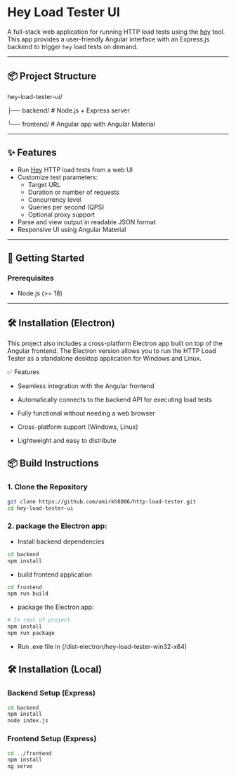 # Hey Load Tester UI

A full-stack web application for running HTTP load tests using the [hey](https://github.com/rakyll/hey) tool. This app provides a user-friendly Angular interface with an Express.js backend to trigger `hey` load tests on demand.

---

## 📦 Project Structure

hey-load-tester-ui/

├── backend/ # Node.js + Express server

└── frontend/ # Angular app with Angular Material


---

## ✨ Features

- Run [Hey](https://github.com/rakyll/hey) HTTP load tests from a web UI
- Customize test parameters:
  - Target URL
  - Duration or number of requests
  - Concurrency level
  - Queries per second (QPS)
  - Optional proxy support
- Parse and view output in readable JSON format
- Responsive UI using Angular Material

---

## 🚀 Getting Started

### Prerequisites

- Node.js (>= 18)


---

## 🛠 Installation (Electron)
This project also includes a cross-platform Electron app built on top of the Angular frontend. The Electron version allows you to run the HTTP Load Tester as a standalone desktop application for Windows and Linux.

✅ Features
 - Seamless integration with the Angular frontend

 - Automatically connects to the backend API for executing load tests

 - Fully functional without needing a web browser

 - Cross-platform support (Windows, Linux)

 - Lightweight and easy to distribute


## 📦 Build Instructions

### 1. Clone the Repository

```bash
git clone https://github.com/amirkh8006/http-load-tester.git
cd hey-load-tester-ui
```

### 2. package the Electron app:

 - Install backend dependencies
```bash
cd backend
npm install
```

 - build frontend application
```bash
cd frontend
npm run build
```
 - package the Electron app:
```bash
# In root of project
npm install
npm run package
```

 - Run .exe file in (/dist-electron/hey-load-tester-win32-x64)

## 🛠 Installation (Local)


###  Backend Setup (Express)
```bash
cd backend
npm install
node index.js
```

###  Frontend Setup (Express)
```bash
cd ../frontend
npm install
ng serve
```

